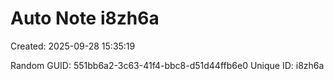 ﻿# Auto Note i8zh6a
Created: 2025-09-28 15:35:19

Random GUID: 551bb6a2-3c63-41f4-bbc8-d51d44ffb6e0
Unique ID: i8zh6a
